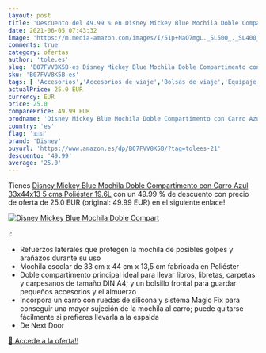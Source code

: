 ```yaml
---
layout: post
title: 'Descuento del 49.99 % en Disney Mickey Blue Mochila Doble Compart'
date: 2021-06-05 07:43:32
image: 'https://m.media-amazon.com/images/I/51p+NaO7mgL._SL500_._SL400_.jpg'
comments: true
category: ofertas
author: 'tole.es'
slug: 'B07FVV8K5B-es Disney Mickey Blue Mochila Doble Compartimento con Carro...'
sku: 'B07FVV8K5B-es'
tags: [ 'Accesorios','Accesorios de viaje','Bolsas de viaje','Equipaje','Equipaje de mano','Maletas y bolsas de viaje','Mochilas','Mochilas infantiles','Neceseres de viaje','disney','mochila', ]
actualPrice: 25.0 EUR
currency: EUR
price: 25.0
comparePrice: 49.99 EUR
prodname: 'Disney Mickey Blue Mochila Doble Compartimento con Carro Azul 33x44x13 5 cms Poliéster 19.6L'
country: 'es'
flag: '🇪🇸'
brand: 'Disney'
buyurl: 'https://www.amazon.es/dp/B07FVV8K5B/?tag=tolees-21'
descuento: '49.99'
average: '25.0'
---
```


Tienes [Disney Mickey Blue Mochila Doble Compartimento con Carro Azul 33x44x13 5 cms Poliéster 19.6L](https://www.amazon.es/dp/B07FVV8K5B/?tag=tolees-21) con un 49.99 % de descuento con precio de oferta de 25.0 EUR (original: 49.99 EUR) en el siguiente enlace!

[![Disney Mickey Blue Mochila Doble Compart](https://m.media-amazon.com/images/I/51p+NaO7mgL._SL500_._SL400_.jpg)](https://www.amazon.es/dp/B07FVV8K5B/?tag=tolees-21)

ℹ️:

- Refuerzos laterales que protegen la mochila de posibles golpes y arañazos durante su uso
- Mochila escolar de 33 cm x 44 cm x 13,5 cm fabricada en Poliéster
- Doble compartimento principal ideal para llevar libros, libretas, carpetas y carpesanos de tamaño DIN A4; y un bolsillo frontal para guardar pequeños accesorios y el almuerzo
- Incorpora un carro con ruedas de silicona y sistema Magic Fix para conseguir una mayor sujeción de la mochila al carro; puede quitarse fácilmente si prefieres llevarla a la espalda
- De Next Door

[🛒 Accede a la oferta!!](https://www.amazon.es/dp/B07FVV8K5B/?tag=tolees-21)
